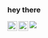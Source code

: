 

### hey there 
<a href="https://www.instagram.com/dragos.tanasa/?next=%2F">
  <img align="left" alt="Dragos's Instagram" width="22px" src="https://raw.githubusercontent.com/hussainweb/hussainweb/main/icons/instagram.png" />
</a>

<a href="https://www.linkedin.com/in/dragostanasa/">
  <img align="left" alt="Dragos's LinkedIN" width="22px" src="https://raw.githubusercontent.com/peterthehan/peterthehan/master/assets/linkedin.svg" />
</a>

![](https://visitor-badge.glitch.me/badge?page_id=abhisheknaiidu.abhisheknaiidu)

<br />
